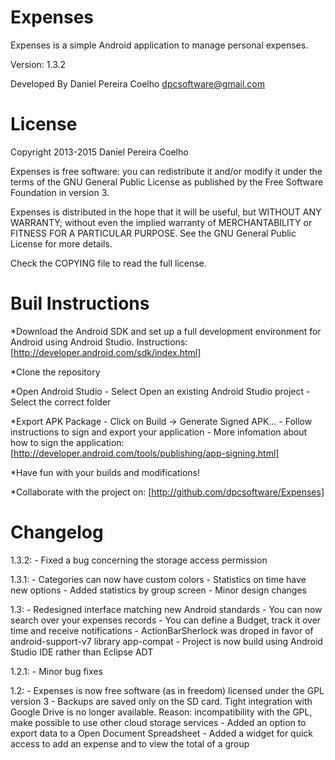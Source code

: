 Expenses
==============================================================

Expenses is a simple Android application to manage personal
expenses.

Version: 1.3.2

Developed By Daniel Pereira Coelho <dpcsoftware@gmail.com>

License
=============================================================

Copyright 2013-2015 Daniel Pereira Coelho
   
Expenses is free software: you can redistribute it and/or modify
it under the terms of the GNU General Public License as published by
the Free Software Foundation in version 3.

Expenses is distributed in the hope that it will be useful,
but WITHOUT ANY WARRANTY; without even the implied warranty of
MERCHANTABILITY or FITNESS FOR A PARTICULAR PURPOSE.  See the
GNU General Public License for more details.

Check the COPYING file to read the full license.

Buil Instructions
==============================================================

*Download the Android SDK and set up a full development
environment for Android using Android Studio. Instructions:
[http://developer.android.com/sdk/index.html]

*Clone the repository

*Open Android Studio
	- Select Open an existing Android Studio project
	- Select the correct folder

*Export APK Package
	- Click on Build -> Generate Signed APK...
	- Follow instructions to sign and export your application
	- More infomation about how to sign the application:
	[http://developer.android.com/tools/publishing/app-signing.html]

*Have fun with your builds and modifications!

*Collaborate with the project on:
[http://github.com/dpcsoftware/Expenses]

Changelog
==============================================================
1.3.2:
	- Fixed a bug concerning the storage access permission

1.3.1:
	- Categories can now have custom colors
	- Statistics on time have new options
	- Added statistics by group screen
	- Minor design changes

1.3:
	- Redesigned interface matching new Android standards
	- You can now search over your expenses records
	- You can define a Budget, track it over time and receive notifications
	- ActionBarSherlock was droped in favor of android-support-v7 library app-compat
	- Project is now build using Android Studio IDE rather than Eclipse ADT

1.2.1:
	- Minor bug fixes

1.2:
	- Expenses is now free software (as in freedom) licensed under the GPL version 3
	- Backups are saved only on the SD card. Tight integration with Google Drive is no longer available. Reason: incompatibility with the GPL, make possible to use other cloud storage services
	- Added an option to export data to a Open Document Spreadsheet
	- Added a widget for quick access to add an expense and to view the total of a group
